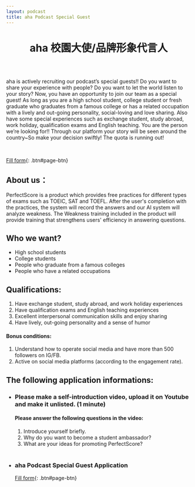 ```yaml
---
layout: podcast
title: aha Podcast Special Guest
---
```

<h1 style="text-align: center; margin-bottom: 64px; font-weight:bold;">aha 校園大使/品牌形象代言人</h1>

aha is actively recruiting our podcast’s special guests!! Do you want to share your experience with people? Do you want to let the world listen to your story? Now, you have an opportunity to join our team as a special guest! As long as you are a high school student, college student or fresh graduate who graduates from a famous college or has a related occupation with a lively and out-going personality, social-loving and love sharing. Also have some special experiences such as exchange student, study abroad, work holiday, qualification exams and English teaching. You are the person we’re looking for!! Through our platform your story will be seen around the country~So make your decision swiftly! The quota is running out!

<br/>

[Fill form](https://2bs9m2ujxlo.typeform.com/to/O2DwvAEQ){: .btn#page-btn}
<br/>

## About us：

PerfectScore is a product which provides free practices for different types of exams such as TOEIC, SAT and TOEFL. After the user's completion with the practices, the system will record the answers and our AI system will analyze weakness. The Weakness training included in the product will provide training that strengthens users' efficiency in answering questions.

## Who we want?

- High school students
- College students
- People who graduate from a famous colleges
- People who have a related occupations

## Qualifications:

1. Have exchange student, study abroad, and work holiday experiences
2. Have qualification exams and English teaching experiences
3. Excellent interpersonal communication skills and enjoy sharing
4. Have lively, out-going personality and a sense of humor

#### Bonus conditions:

1. Understand how to operate social media and have more than 500 followers on IG/FB.
2. Active on social media platforms (according to the engagement rate).

## The following application informations:

- ### Please make a self-introduction video, upload it on Youtube and make it unlisted. (1 minute)

  #### Please answer the following questions in the video:

  1. Introduce yourself briefly.
  2. Why do you want to become a student ambassador?
  3. What are your ideas for promoting PerfectScore?
     <br />
     <br />

- ### aha Podcast Special Guest Application

  [Fill form](https://2bs9m2ujxlo.typeform.com/to/O2DwvAEQ){: .btn#page-btn}
  <br/>
